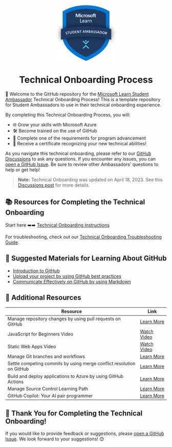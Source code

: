 <div align="center">
  <img src="assets/MSLearn_SA_badge_generic_rgb_300ppi.png" alt="Microsoft Fabric Exploratorium" width="200"/>
  <h1>Technical Onboarding Process</h1>
</div>

🚀 Welcome to the GitHub repository for the [Microsoft Learn Student Ambassador](http://studentambassadors.microsoft.com/) Technical Onboarding Process! This is a template repository for Student Ambassadors to use in their technical onboarding experience.

By completing this Technical Onboarding Process, you will:
- 🌐 Grow your skills with Microsoft Azure
- 🛠️ Become trained on the use of GitHub
- 🎯 Complete one of the requirements for program advancement
- 📜 Receive a certificate recognizing your new technical abilities!

As you navigate this technical onboarding, please refer to our [GitHub Discussions](https://github.com/microsoft/SATechnicalOnboarding/discussions) to ask any questions. If you encounter any issues, you can [open a GitHub Issue](https://github.com/microsoft/SATechnicalOnboarding/issues). Be sure to review other Ambassadors’ questions to help or get help!

> **Note:** Technical Onboarding was updated on April 18, 2023. See this [Discussions post](https://github.com/microsoft/SATechnicalOnboarding/discussions/27) for more details.

## 📚 Resources for Completing the Technical Onboarding
Start here ➡️➡️ [Technical Onboarding Instructions](https://github.com/microsoft/SATechnicalOnboarding/blob/main/technical-onboarding-instructions.md)

For troubleshooting, check out our [Technical Onboarding Troubleshooting Guide](https://github.com/microsoft/SATechnicalOnboarding/blob/main/troubleshooting-guide.md).

## 📘 Suggested Materials for Learning About GitHub
- [Introduction to GitHub](https://docs.microsoft.com/learn/modules/introduction-to-github/)
- [Upload your project by using GitHub best practices](https://docs.microsoft.com/learn/modules/upload-project-github/)
- [Communicate Effectively on GitHub by using Markdown](https://docs.microsoft.com/learn/modules/communicate-using-markdown/)

## 📂 Additional Resources

| Resource | Link |
|---|---|
| Manage repository changes by using pull requests on GitHub | [Learn More](https://docs.microsoft.com/learn/modules/manage-changes-pull-requests-github/) |
| JavaScript for Beginners Video | [Watch Video](https://www.youtube.com/watch?v=_EDM5aPVLmo&list=PLlrxD0HtieHhW0NCG7M536uHGOtJ95Ut2) |
| Static Web Apps Video | [Watch Video](https://docs.microsoft.com/shows/azure-tips-and-tricks-static-web-apps/) |
| Manage Git branches and workflows | [Learn More](https://docs.microsoft.com/learn/modules/manage-git-branches-workflows/) |
| Settle competing commits by using merge conflict resolution on GitHub | [Learn More](https://learn.microsoft.com/training/modules/resolve-merge-conflicts-github/?WT.mc_id=%3Fwt.mc_id%3Dstudentamb_260352) |
| Build and deploy applications to Azure by using GitHub Actions | [Learn More](https://learn.microsoft.com/training/modules/github-actions-cd/?WT.mc_id=%3Fwt.mc_id%3Dstudentamb_260352) |
| Manage Source Control Learning Path | [Learn More](https://learn.microsoft.com/training/paths/az-400-manage-source-control/?WT.mc_id=%3Fwt.mc_id%3Dstudentamb_260352) |
| GitHub Copilot: Your AI pair programmer | [Learn More](https://learn.microsoft.com/training/paths/copilot/?WT.mc_id=%3Fwt.mc_id%3Dstudentamb_260352) |

## 🎉 Thank You for Completing the Technical Onboarding!
If you would like to provide feedback or suggestions, please [open a GitHub Issue](https://github.com/microsoft/SATechnicalOnboarding/issues). We look forward to your suggestions! 😊
